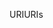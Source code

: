 <span data-ttu-id="e9328-101">URI</span><span class="sxs-lookup"><span data-stu-id="e9328-101">URIs</span></span>